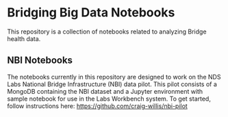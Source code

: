# Bridging Big Data Notebooks

This repository is a collection of notebooks related to analyzing Bridge health data.

## NBI Notebooks
The notebooks currently in this repository are designed to work on the NDS Labs National Bridge Infrastructure (NBI) data pilot.  This pilot consists of a MongoDB containing the NBI dataset and a Jupyter environment with sample notebook for use in the Labs Workbench system.
To get started, follow instructions here: https://github.com/craig-willis/nbi-pilot 
